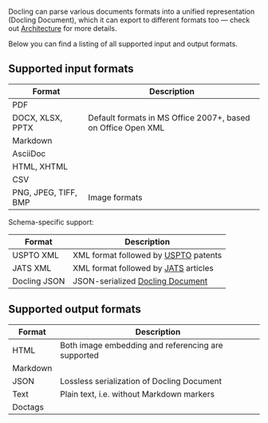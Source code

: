 Docling can parse various documents formats into a unified representation (Docling
Document), which it can export to different formats too — check out
[Architecture](./concepts/architecture.md) for more details.

Below you can find a listing of all supported input and output formats.

## Supported input formats

| Format | Description |
|--------|-------------|
| PDF | |
| DOCX, XLSX, PPTX | Default formats in MS Office 2007+, based on Office Open XML |
| Markdown | |
| AsciiDoc | |
| HTML, XHTML | |
| CSV | |
| PNG, JPEG, TIFF, BMP | Image formats |

Schema-specific support:

| Format | Description |
|--------|-------------|
| USPTO XML | XML format followed by [USPTO](https://www.uspto.gov/patents) patents |
| JATS XML | XML format followed by [JATS](https://jats.nlm.nih.gov/) articles |
| Docling JSON | JSON-serialized [Docling Document](./concepts/docling_document.md) |

## Supported output formats

| Format | Description |
|--------|-------------|
| HTML | Both image embedding and referencing are supported |
| Markdown | |
| JSON | Lossless serialization of Docling Document |
| Text | Plain text, i.e. without Markdown markers |
| Doctags | |
